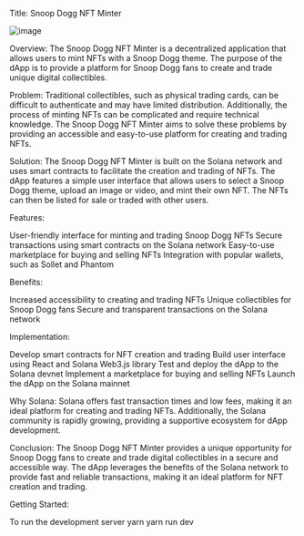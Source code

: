 Title: Snoop Dogg NFT Minter

![image](https://user-images.githubusercontent.com/70442500/222992806-50a2e858-b7ea-4f09-b11f-0b16be4febe7.png)

Overview: The Snoop Dogg NFT Minter is a decentralized application that allows users to mint NFTs with a Snoop Dogg theme. The purpose of the dApp is to provide a platform for Snoop Dogg fans to create and trade unique digital collectibles.

Problem: Traditional collectibles, such as physical trading cards, can be difficult to authenticate and may have limited distribution. Additionally, the process of minting NFTs can be complicated and require technical knowledge. The Snoop Dogg NFT Minter aims to solve these problems by providing an accessible and easy-to-use platform for creating and trading NFTs.

Solution: The Snoop Dogg NFT Minter is built on the Solana network and uses smart contracts to facilitate the creation and trading of NFTs. The dApp features a simple user interface that allows users to select a Snoop Dogg theme, upload an image or video, and mint their own NFT. The NFTs can then be listed for sale or traded with other users.

Features:

User-friendly interface for minting and trading Snoop Dogg NFTs
Secure transactions using smart contracts on the Solana network
Easy-to-use marketplace for buying and selling NFTs
Integration with popular wallets, such as Sollet and Phantom

Benefits:

Increased accessibility to creating and trading NFTs
Unique collectibles for Snoop Dogg fans
Secure and transparent transactions on the Solana network

Implementation:

Develop smart contracts for NFT creation and trading
Build user interface using React and Solana Web3.js library
Test and deploy the dApp to the Solana devnet
Implement a marketplace for buying and selling NFTs
Launch the dApp on the Solana mainnet

Why Solana:
Solana offers fast transaction times and low fees, making it an ideal platform for creating and trading NFTs. Additionally, the Solana community is rapidly growing, providing a supportive ecosystem for dApp development.

Conclusion:
The Snoop Dogg NFT Minter provides a unique opportunity for Snoop Dogg fans to create and trade digital collectibles in a secure and accessible way. The dApp leverages the benefits of the Solana network to provide fast and reliable transactions, making it an ideal platform for NFT creation and trading.

Getting Started:

To run the development server
yarn
yarn run dev
